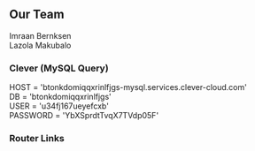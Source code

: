 ## Our Team
Imraan Bernksen <br>
Lazola Makubalo 


### Clever (MySQL Query)
HOST = 'btonkdomiqqxrinlfjgs-mysql.services.clever-cloud.com' <br>
DB = 'btonkdomiqqxrinlfjgs' <br>
USER = 'u34fj167ueyefcxb' <br>
PASSWORD = 'YbXSprdtTvqX7TVdp05F'

### Router Links
